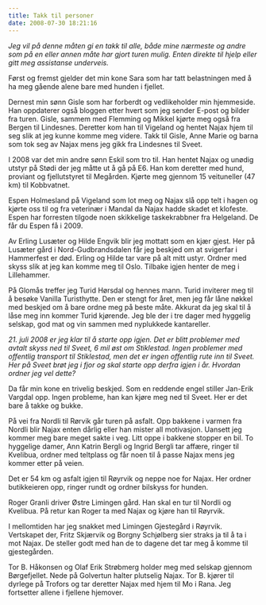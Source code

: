 ```yaml
---
title: Takk til personer
date: 2008-07-30 18:21:16
---
```


<em>Jeg vil på denne måten gi en takk til alle, både mine nærmeste og andre som på en eller annen måte har gjort turen mulig. Enten direkte til hjelp eller gitt meg assistanse underveis.</em>

Først og fremst gjelder det min kone Sara som har tatt belastningen med å ha meg gående alene bare med hunden i fjellet.

Dernest min sønn Gisle som har forberdt og vedlikeholder min hjemmeside. Han oppdaterer også bloggen etter hvert som jeg sender E-post og bilder fra turen. Gisle, sammem med Flemming og Mikkel kjørte meg også fra Bergen til Lindesnes. Deretter kom han til Vigeland og hentet Najax hjem til seg slik at jeg kunne komme meg videre. Takk til Gisle, Anne Marie og barna som tok seg av Najax mens jeg gikk fra Lindesnes til Sveet.

I 2008 var det min andre sønn Eskil som tro til. Han hentet Najax og unødig utstyr på Stødi der jeg måtte ut å gå på E6. Han kom deretter med hund, proviant og fjellutstyret til Megården. Kjørte meg gjennom 15 veituneller (47 km) til Kobbvatnet.

Espen Holmesland på Vigeland som lot meg og Najax slå opp telt i hagen og kjørte oss til og fra veterinær i Mandal da Najax hadde skadet et klofeste. Espen har forresten tilgode noen skikkelige taskekrabbner fra Helgeland. De får du Espen få i 2009.

Av Erling Lusæter og Hilde Engvik blir jeg mottatt som en kjær gjest. Her på Lusæter gård i Nord-Gudbrandsdalen får jeg beskjed om at svigerfar i Hammerfest er død. Erling og Hilde tar vare på alt mitt ustyr. Ordner med skyss slik at jeg kan komme meg til Oslo. Tilbake igjen henter de meg i Lillehammer.

På Glomås treffer jeg Turid Hørsdal og hennes mann. Turid inviterer meg til å besøke Vanilla  Turisthytte. Den er stengt for året, men jeg får låne nøkkel med beskjed om å bare ordne meg på beste måte. Akkurat da jeg skal til å låse meg inn kommer Turid kjørende. Jeg ble der i tre dager med hyggelig selskap, god mat og vin sammen med nyplukkede kantareller.

<em>21. juli 2008 er jeg klar til å starte opp igjen. Det er blitt problemer med avtalt skyss ned til Sveet, 6 mil øst om Stiklestad. Ingen problemer med offentlig transport til Stiklestad, men det er ingen offentlig rute inn til Sveet. Her på Sveet brøt jeg i fjor og skal starte opp derfra igjen i år. Hvordan ordner jeg vel dette?</em>

Da får min kone en trivelig beskjed. Som en reddende engel stiller Jan-Erik Vargdal opp. Ingen probleme, han kan kjøre meg ned til Sveet. Her er det bare å takke og bukke.

På vei fra Nordli  til Rørvik går turen på asfalt. Opp bakkene i varmen fra Nordli blir Najax enten dårlig eller han mister all motivasjon. Uansett jeg kommer meg bare meget sakte i veg. Litt oppe i bakkene stopper en bil. To hyggelige damer, Ann Katrin Bergli og Ingrid Bergli tar affære, ringer til  Kvelibua, ordner med teltplass og får noen til å passe Najax mens jeg kommer etter på veien.

Det er 54 km og asfalt igjen til Røyrvik og neppe noe for Najax. Her ordner butikkeieren opp, ringer rundt og ordner bilskyss for hunden.

Roger Granli driver Østre Limingen gård. Han skal en tur til Nordli og Kvelibua. På retur kan Roger ta med Najax og kjøre han til Røyrvik.

I mellomtiden har jeg snakket med Limingen Gjestegård i Røyrvik. Vertskapet der, Fritz Skjærvik og Borgny Schjølberg sier straks ja til å ta i mot Najax. De steller godt med han de to dagene det tar meg å komme til gjestegården.

Tor B. Håkonsen og Olaf Erik Strøbmerg holder meg med selskap gjennom Børgefjellet. Nede på Golvertun halter plutselig Najax. Tor B. kjører til dyrlege på Trofors og tar deretter Najax med hjem til Mo i Rana. Jeg fortsetter allene i fjellene hjemover.
